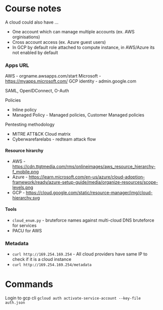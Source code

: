# Course notes
A cloud could also have ...
- One account which can manage multiple accounts (ex. AWS orginisations)
- Cross account access (ex. Azure guest users)
- In GCP by default role attached to compute instance, in AWS/Azure its not enabled by default

### Apps URL
AWS  -  orgname.awsapps.com/start
Microsoft - https://myapps.microsoft.com/
GCP identity - admin.google.com

SAML, OpenIDConnect, O-Auth

Policies
- Inline policy
- Managed Policy - Managed policies, Customer Managed policies

Pentesting methodology
- MITRE ATT&CK Cloud matrix
- Cyberwarefarelabs - redteam attack flow

#### Resource hirarchy
- AWS - https://cdn.ttgtmedia.com/rms/onlineimages/aws_resource_hierarchy-f_mobile.png
- Azure - https://learn.microsoft.com/en-us/azure/cloud-adoption-framework/ready/azure-setup-guide/media/organize-resources/scope-levels.png
- GCP - https://cloud.google.com/static/resource-manager/img/cloud-hierarchy.svg 

#### Tools
- ```cloud_enum.py``` - bruteforce names against multi-cloud DNS bruteforce for services
- PACU for AWS

### Metadata
- ```curl http://169.254.169.254``` - All cloud providers have same IP to check if it is a cloud instance
- ```curl http://169.254.169.254/metadata```
 
# Commands
Login to gcp cli
```gcloud auth activate-service-account --key-file auth.json```
